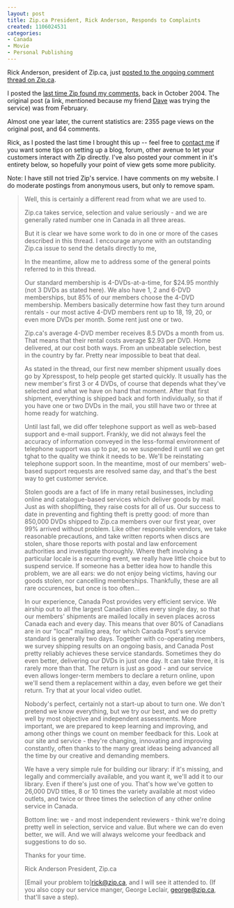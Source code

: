 ```yaml
--- 
layout: post
title: Zip.ca President, Rick Anderson, Responds to Complaints
created: 1106024531
categories: 
- Canada
- Movie
- Personal Publishing
---
```

<p>Rick Anderson, president of Zip.ca, just <a href="/node/910#comment-3527" title="Zip.ca Comment Thread">posted to the ongoing comment thread on Zip.ca</a>.</p>

<p>I posted the <a href="/zip-ca-finds-comments" title="Meredith, Zip.ca Product Manager, posted a short comment">last time Zip found my comments</a>, back in October 2004. The original post (a link, mentioned because my friend <a href="http://www.smithdm3.com" title="Dave Smith of Ottawa">Dave</a> was trying the service) was from February.</p>

<p>Almost one year later, the current statistics are: 2355 page views on the original post, and 64 comments.</p>

<p>Rick, as I posted the last time I brought this up -- feel free to <a href="mailto:borismann@gmail.com">contact me</a> if you want some tips on setting up a blog, forum, other avenue to let your customers interact with Zip directly. I've also posted your comment in it's entirety below, so hopefully your point of view gets some more publicity.</p>

<p>Note: I have still not tried Zip's service. I have comments on my website. I do moderate postings from anonymous users, but only to remove spam.</p>
<!--break-->
<blockquote>
Well, this is certainly a different read from what we are used to.

Zip.ca takes service, selection and value seriously - and we are generally rated number one in Canada in all three areas.

But it is clear we have some work to do in one or more of the cases described in this thread. I encourage anyone with an outstanding Zip.ca issue to send the details directly to me,

In the meantime, allow me to address some of the general points referred to in this thread.

Our standard membership is 4-DVDs-at-a-time, for $24.95 monthly (not 3 DVDs as stated here). We also have 1, 2 and 6-DVD memberships, but 85% of our members choose the 4-DVD membership. Members basically determine how fast they turn around rentals - our most active 4-DVD members rent up to 18, 19, 20, or even more DVDs per month. Some rent just one or two.

Zip.ca's average 4-DVD member receives 8.5 DVDs a month from us. That means that their rental costs average $2.93 per DVD. Home delivered, at our cost both ways. From an unbeatable selection, best in the country by far. Pretty near impossible to beat that deal.

As stated in the thread, our first new member shipment usually does go by Xpresspost, to help people get started quickly. It usually has the new member's first 3 or 4 DVDs, of course that depends what they've selected and what we have on hand that moment. After that first shipment, everything is shipped back and forth individually, so that if you have one or two DVDs in the mail, you still have two or three at home ready for watching.

Until last fall, we did offer telephone support as well as web-based support and e-mail support. Frankly, we did not always feel the accuracy of information conveyed in the less-formal environment of telephone support was up to par, so we suspended it until we can get tghat to the quality we think it needs to be. We'll be reinstating telephone support soon. In the meantime, most of our members' web-based support requests are resolved same day, and that's the best way to get customer service.

Stolen goods are a fact of life in many retail businesses, including online and catalogue-based services which deliver goods by mail. Just as with shoplifting, they raise costs for all of us. Our success to date in preventing and fighting theft is pretty good: of more than 850,000 DVDs shipped to Zip.ca members over our first year, over 99% arrived without problem. Like other responsible vendors, we take reasonable precautions, and take written reports when discs are stolen, share those reports with postal and law enforcement authorities and investigate thoroughly. Where theft involving a particular locale is a recurring event, we really have little choice but to suspend service. If someone has a better idea how to handle this problem, we are all ears: we do not enjoy being victims, having our goods stolen, nor cancelling memberships. Thankfully, these are all rare occurences, but once is too often...

In our experience, Canada Post provides very efficient service. We airship out to all the largest Canadian cities every single day, so that our members' shipments are mailed locally in seven places across Canada each and every day. This means that over 80% of Canadians are in our "local" mailing area, for which Canada Post's service standard is generally two days. Together with co-operating members, we survey shipping results on an ongoing basis, and Canada Post pretty reliably achieves these service standards. Sometimes they do even better, delivering our DVDs in just one day. It can take three, it is rarely more than that. The return is just as good - and our service even allows longer-term members to declare a return online, upon we'll send them a replacement within a day, even before we get their return. Try that at your local video outlet.

Nobody's perfect, certainly not a start-up about to turn one. We don't pretend we know everything, but we try our best, and we do pretty well by most objective and independent assessments. More important, we are prepared to keep learning and improving, and among other things we count on member feedback for this. Look at our site and service - they're changing, innovating and improving constantly, often thanks to the many great ideas being advanced all the time by our creative and demanding members.

We have a very simple rule for building our library: if it's missing, and legally and commercially available, and you want it, we'll add it to our library. Even if there's just one of you. That's how we've gotten to 26,000 DVD titles, 8 or 10 times the variety available at most video outlets, and twice or three times the selection of any other online service in Canada.

Bottom line: we - and most independent reviewers - think we're doing pretty well in selection, service and value. But where we can do even better, we will. And we will always welcome your feedback and suggestions to do so.

Thanks for your time.

Rick Anderson
President, Zip.ca

[Email your problem to]<a href="mailto:rick@zip.ca">rick@zip.ca</a>, and I will see it attended to. (If you also copy our service manger, George Leclair, <a href="mailto:george@zip.ca">george@zip.ca</a>, that'll save a step).
</blockquote>
